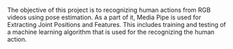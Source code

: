 The objective of this project is to recognizing human actions from RGB videos using pose 
estimation. As a part of it, Media Pipe is used for Extracting Joint Positions and Features. This 
includes training and testing of a machine learning algorithm that is used for the recognizing the 
human action.

